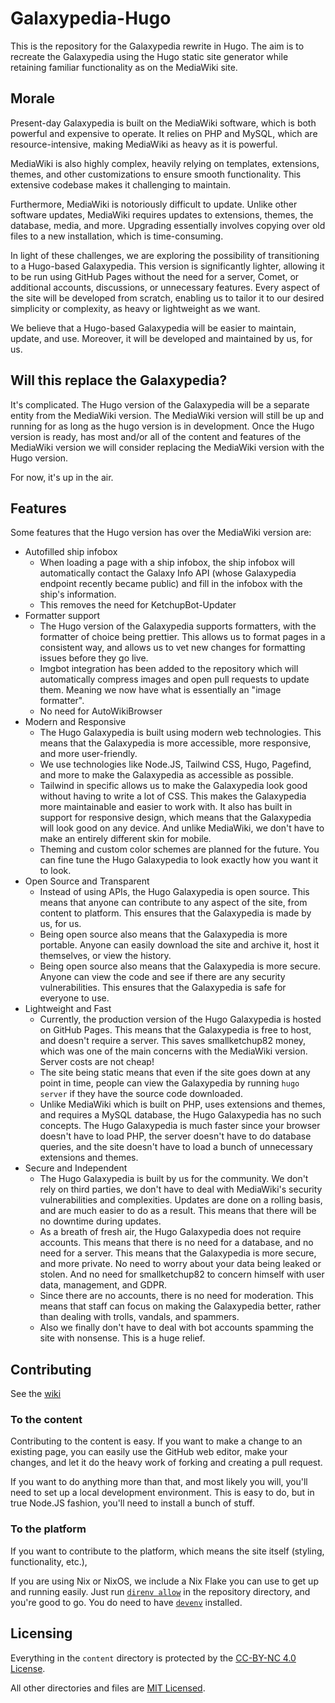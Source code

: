 # Galaxypedia-Hugo
This is the repository for the Galaxypedia rewrite in Hugo. The aim is to recreate the Galaxypedia using the Hugo static site generator while retaining familiar functionality as on the MediaWiki site.

## Morale
Present-day Galaxypedia is built on the MediaWiki software, which is both powerful and expensive to operate. It relies on PHP and MySQL, which are resource-intensive, making MediaWiki as heavy as it is powerful.

MediaWiki is also highly complex, heavily relying on templates, extensions, themes, and other customizations to ensure smooth functionality. This extensive codebase makes it challenging to maintain.

Furthermore, MediaWiki is notoriously difficult to update. Unlike other software updates, MediaWiki requires updates to extensions, themes, the database, media, and more. Upgrading essentially involves copying over old files to a new installation, which is time-consuming.

In light of these challenges, we are exploring the possibility of transitioning to a Hugo-based Galaxypedia. This version is significantly lighter, allowing it to be run using GitHub Pages without the need for a server, Comet, or additional accounts, discussions, or unnecessary features. Every aspect of the site will be developed from scratch, enabling us to tailor it to our desired simplicity or complexity, as heavy or lightweight as we want.

We believe that a Hugo-based Galaxypedia will be easier to maintain, update, and use. Moreover, it will be developed and maintained by us, for us.

## Will this replace the Galaxypedia?
It's complicated. The Hugo version of the Galaxypedia will be a separate entity from the MediaWiki version. The MediaWiki version will still be up and running for as long as the hugo version is in development. Once the Hugo version is ready, has most and/or all of the content and features of the MediaWiki version we will consider replacing the MediaWiki version with the Hugo version.

For now, it's up in the air.

## Features
Some features that the Hugo version has over the MediaWiki version are:

- Autofilled ship infobox
  - When loading a page with a ship infobox, the ship infobox will automatically contact the Galaxy Info API (whose Galaxypedia endpoint recently became public) and fill in the infobox with the ship's information.
  - This removes the need for KetchupBot-Updater
- Formatter support
  - The Hugo version of the Galaxypedia supports formatters, with the formatter of choice being prettier. This allows us to format pages in a consistent way, and allows us to vet new changes for formatting issues before they go live.
  - Imgbot integration has been added to the repository which will automatically compress images and open pull requests to update them. Meaning we now have what is essentially an "image formatter".
  - No need for AutoWikiBrowser
- Modern and Responsive
  - The Hugo Galaxypedia is built using modern web technologies. This means that the Galaxypedia is more accessible, more responsive, and more user-friendly.
  - We use technologies like Node.JS, Tailwind CSS, Hugo, Pagefind, and more to make the Galaxypedia as accessible as possible.
  - Tailwind in specific allows us to make the Galaxypedia look good without having to write a lot of CSS. This makes the Galaxypedia more maintainable and easier to work with. It also has built in support for responsive design, which means that the Galaxypedia will look good on any device. And unlike MediaWiki, we don't have to make an entirely different skin for mobile.
  - Theming and custom color schemes are planned for the future. You can fine tune the Hugo Galaxypedia to look exactly how you want it to look.
- Open Source and Transparent
  - Instead of using APIs, the Hugo Galaxypedia is open source. This means that anyone can contribute to any aspect of the site, from content to platform. This ensures that the Galaxypedia is made by us, for us.
  - Being open source also means that the Galaxypedia is more portable. Anyone can easily download the site and archive it, host it themselves, or view the history.
  - Being open source also means that the Galaxypedia is more secure. Anyone can view the code and see if there are any security vulnerabilities. This ensures that the Galaxypedia is safe for everyone to use.
- Lightweight and Fast
  - Currently, the production version of the Hugo Galaxypedia is hosted on GitHub Pages. This means that the Galaxypedia is free to host, and doesn't require a server. This saves smallketchup82 money, which was one of the main concerns with the MediaWiki version. Server costs are not cheap!
  - The site being static means that even if the site goes down at any point in time, people can view the Galaxypedia by running `hugo server` if they have the source code downloaded.
  - Unlike MediaWiki which is built on PHP, uses extensions and themes, and requires a MySQL database, the Hugo Galaxypedia has no such concepts. The Hugo Galaxypedia is much faster since your browser doesn't have to load PHP, the server doesn't have to do database queries, and the site doesn't have to load a bunch of unnecessary extensions and themes.
- Secure and Independent
  - The Hugo Galaxypedia is built by us for the community. We don't rely on third parties, we don't have to deal with MediaWiki's security vulnerabilities and complexities. Updates are done on a rolling basis, and are much easier to do as a result. This means that there will be no downtime during updates.
  - As a breath of fresh air, the Hugo Galaxypedia does not require accounts. This means that there is no need for a database, and no need for a server. This means that the Galaxypedia is more secure, and more private. No need to worry about your data being leaked or stolen. And no need for smallketchup82 to concern himself with user data, management, and GDPR.
  - Since there are no accounts, there is no need for moderation. This means that staff can focus on making the Galaxypedia better, rather than dealing with trolls, vandals, and spammers.
  - Also we finally don't have to deal with bot accounts spamming the site with nonsense. This is a huge relief.

## Contributing
See the [wiki](https://github.com/Galaxypedia-Wiki/Galaxypedia-Hugo/wiki)
### To the content
Contributing to the content is easy. If you want to make a change to an existing page, you can easily use the GitHub web editor, make your changes, and let it do the heavy work of forking and creating a pull request.

If you want to do anything more than that, and most likely you will, you'll need to set up a local development environment. This is easy to do, but in true Node.JS fashion, you'll need to install a bunch of stuff.  

### To the platform
If you want to contribute to the platform, which means the site itself (styling, functionality, etc.), 

If you are using Nix or NixOS, we include a Nix Flake you can use to get up and running easily. Just run [`direnv allow`](https://github.com/nix-community/nix-direnv) in the repository directory, and you're good to go. You do need to have [`devenv`](https://devenv.sh/) installed.

## Licensing
Everything in the `content` directory is protected by the [CC-BY-NC 4.0 License](https://creativecommons.org/licenses/by-nc/4.0/).

All other directories and files are [MIT Licensed](https://en.wikipedia.org/wiki/MIT_License).
